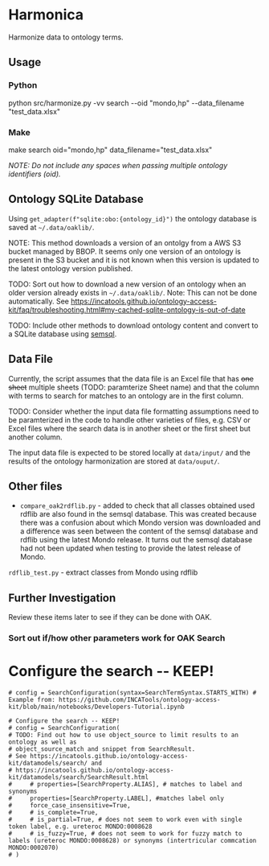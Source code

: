 # Harmonica
Harmonize data to ontology terms.

## Usage
### Python
python src/harmonize.py -vv search --oid "mondo,hp" --data_filename "test_data.xlsx"

### Make
make search oid="mondo,hp" data_filename="test_data.xlsx"

_NOTE: Do not include any spaces when passing multiple ontology identifiers (oid)._


## Ontology SQLite Database
Using `get_adapter(f"sqlite:obo:{ontology_id}")` the ontology database is saved at `~/.data/oaklib/`.

NOTE: This method downloads a version of an ontolgy from a AWS S3 bucket managed by BBOP. It seems only one version of an ontology is present in the S3 bucket and it is not known when this version is updated to the latest ontology version published.

TODO: Sort out how to download a new version of an ontology when an older version already exists in `~/.data/oaklib/`.
Note: This can not be done automatically. See https://incatools.github.io/ontology-access-kit/faq/troubleshooting.html#my-cached-sqlite-ontology-is-out-of-date


TODO: Include other methods to download ontology content and convert to a SQLite database using [semsql](https://github.com/INCATools/semantic-sql).


## Data File
Currently, the script assumes that the data file is an Excel file that has ~~one sheet~~ multiple sheets (TODO: paramterize Sheet name) and that the column with terms to search for matches to an ontology are in the first column.

TODO: Consider whether the input data file formatting assumptions need to be paramterized in the code to handle other varieties of files, e.g. CSV or Excel files where the search data is in another sheet or the first sheet but another column.

The input data file is expected to be stored locally at `data/input/` and the results of the ontology harmonization are stored at `data/ouput/`.

## Other files
- `compare_oak2rdflib.py` - added to check that all classes obtained used rdflib are also found in the semsql database. This was created because there was a confusion about which Mondo version was downloaded and a difference was seen between the content of the semsql database and rdflib using the latest Mondo release. It turns out the semsql database had not been updated when testing to provide the latest release of Mondo.

`rdflib_test.py` - extract classes from Mondo using rdflib


## Further Investigation
Review these items later to see if they can be done with OAK.

### Sort out if/how other parameters work for OAK Search
 # Configure the search -- KEEP!
    # config = SearchConfiguration(syntax=SearchTermSyntax.STARTS_WITH) # Example from: https://github.com/INCATools/ontology-access-kit/blob/main/notebooks/Developers-Tutorial.ipynb

    # Configure the search -- KEEP!
    # config = SearchConfiguration(
    # TODO: Find out how to use object_source to limit results to an ontology as well as 
    # object_source_match and snippet from SearchResult. 
    # See https://incatools.github.io/ontology-access-kit/datamodels/search/ and 
    # https://incatools.github.io/ontology-access-kit/datamodels/search/SearchResult.html 
    #     # properties=[SearchProperty.ALIAS], # matches to label and synonyms
    #     properties=[SearchProperty.LABEL], #matches label only
    #     force_case_insensitive=True,
    #     # is_complete=True,
    #     # is_partial=True, # does not seem to work even with single token label, e.g. ureteroc MONDO:0008628
    #     # is_fuzzy=True, # does not seem to work for fuzzy match to labels (ureteroc MONDO:0008628) or synonyms (intertricular commcation MONDO:0002070)
    # )
